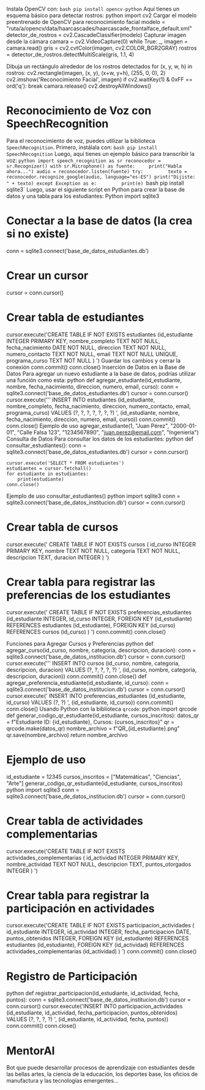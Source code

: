 Instala OpenCV con:
`bash pip install opencv-python`
Aquí tienes un esquema básico para detectar rostros:
python
import cv2
Cargar el modelo preentrenado de OpenCV para reconocimiento facial
modelo = "ruta/a/opencv/data/haarcascades/haarcascade_frontalface_default.xml"
detector_de_rostros = cv2.CascadeClassifier(modelo)
Capturar imagen desde la cámara
camara = cv2.VideoCapture(0)
while True:     _, imagen = camara.read()
    gris = cv2.cvtColor(imagen, cv2.COLOR_BGR2GRAY)
    rostros = detector_de_rostros.detectMultiScale(gris, 1.1, 4)

   Dibuja un rectángulo alrededor de los rostros detectados
    for (x, y, w, h) in rostros:
        cv2.rectangle(imagen, (x, y), (x+w, y+h), (255, 0, 0), 2)
    cv2.imshow('Reconocimiento Facial', imagen)
    if cv2.waitKey(1) & 0xFF == ord('q'):
        break camara.release()
cv2.destroyAllWindows()
# Reconocimiento de Voz con SpeechRecognition
Para el reconocimiento de voz, puedes utilizar la biblioteca `SpeechRecognition`. Primero, instálala con:
`bash pip install SpeechRecognition`
Luego, aquí tienes un ejemplo básico para transcribir la voz:
`python
import speech_recognition as sr reconocedor = sr.Recognizer()
with sr.Microphone() as fuente:     print("Habla ahora...")
    audio = reconocedor.listen(fuente)
    try:         texto = reconocedor.recognize_google(audio, language="es-ES")
        print("Dijiste: " + texto) except Exception as e:         print(e)
`bash pip install sqlite3`
Luego, usar el siguiente script en Python para crear la base de datos y una tabla para los estudiantes:
Python 
import sqlite3
# Conectar a la base de datos (la crea si no existe)
conn = sqlite3.connect('base_de_datos_estudiantes.db')
# Crear un cursor
cursor = conn.cursor()
# Crear tabla de estudiantes
cursor.execute('CREATE TABLE IF NOT EXISTS estudiantes (id_estudiante INTEGER PRIMARY KEY,
    nombre_completo TEXT NOT NULL,
    fecha_nacimiento DATE NOT NULL,
    direccion TEXT NOT NULL,
    numero_contacto TEXT NOT NULL,
    email TEXT NOT NULL UNIQUE,
    programa_curso TEXT NOT NULL
)
')
Guardar los cambios y cerrar la conexión
conn.commit()
conn.close()
Inserción de Datos en la Base de Datos
Para agregar un nuevo estudiante a la base de datos, podrías utilizar una función como esta:
python
def agregar_estudiante(id_estudiante, nombre, fecha_nacimiento, direccion, numero, email, curso):     conn = sqlite3.connect('base_de_datos_estudiantes.db')
    cursor = conn.cursor()
    cursor.execute('''
    INSERT INTO estudiantes (id_estudiante, nombre_completo, fecha_nacimiento, direccion, numero_contacto, email, programa_curso)
    VALUES (?, ?, ?, ?, ?, ?, ?)
    ', (id_estudiante, nombre, fecha_nacimiento, direccion, numero, email, curso))
    conn.commit()
    conn.close()
Ejemplo de uso
agregar_estudiante(1, "Juan Pérez", "2000-01-01", "Calle Falsa 123", "1234567890", "juan.perez@email.com", "Ingeniería")
Consulta de Datos
Para consultar los datos de los estudiantes:
python
def consultar_estudiantes():     conn = sqlite3.connect('base_de_datos_estudiantes.db')
    cursor = conn.cursor()

    cursor.execute('SELECT * FROM estudiantes')
    estudiantes = cursor.fetchall()
    for estudiante in estudiantes:
        print(estudiante)
    conn.close()
Ejemplo de uso
consultar_estudiantes()
python
import sqlite3 
conn = sqlite3.connect('base_de_datos_institucion.db')
cursor = conn.cursor()
# Crear tabla de cursos
cursor.execute('
CREATE TABLE IF NOT EXISTS cursos (
    id_curso INTEGER PRIMARY KEY,
    nombre TEXT NOT NULL,
    categoria TEXT NOT NULL,
    descripcion TEXT,
    duracion INTEGER
)
')
# Crear tabla para registrar las preferencias de los estudiantes
cursor.execute('
CREATE TABLE IF NOT EXISTS preferencias_estudiantes (id_estudiante INTEGER,
    id_curso INTEGER,
    FOREIGN KEY (id_estudiante) REFERENCES estudiantes (id_estudiante),
    FOREIGN KEY (id_curso) REFERENCES cursos (id_curso)
)
')
conn.commit()
conn.close()

Funciones para Agregar Cursos y Preferencias
python
def agregar_curso(id_curso, nombre, categoria, descripcion, duracion):
    conn = sqlite3.connect('base_de_datos_institucion.db')
    cursor = conn.cursor()
        cursor.execute('''
    INSERT INTO cursos (id_curso, nombre, categoria, descripcion, duracion)
    VALUES (?, ?, ?, ?, ?)
   ', (id_curso, nombre, categoria, descripcion, duracion))
    conn.commit()     conn.close()
def agregar_preferencia_estudiante(id_estudiante, id_curso):
    conn = sqlite3.connect('base_de_datos_institucion.db')
    cursor = conn.cursor()
        cursor.execute('
    INSERT INTO preferencias_estudiantes (id_estudiante, id_curso)
    VALUES (?, ?)
   ', (id_estudiante, id_curso))
    conn.commit()
    conn.close()
Usando Python con la biblioteca `qrcode`:
python
import qrcode
def generar_codigo_qr_estudiante(id_estudiante, cursos_inscritos):
    datos_qr = f"Estudiante ID: {id_estudiante}, Cursos: {cursos_inscritos}"
    qr = qrcode.make(datos_qr)
    nombre_archivo = f"QR_{id_estudiante}.png"
    qr.save(nombre_archivo)
    return nombre_archivo
# Ejemplo de uso
id_estudiante = 12345
cursos_inscritos = ["Matemáticas", "Ciencias", "Arte"]
generar_codigo_qr_estudiante(id_estudiante, cursos_inscritos)
python
import sqlite3
conn = sqlite3.connect('base_de_datos_institucion.db')
cursor = conn.cursor()
# Crear tabla de actividades complementarias
cursor.execute('CREATE TABLE IF NOT EXISTS actividades_complementarias (
    id_actividad INTEGER PRIMARY KEY,
    nombre_actividad TEXT NOT NULL,
    descripcion TEXT,
    puntos_otorgados INTEGER
)
')
# Crear tabla para registrar la participación en actividades
cursor.execute('CREATE TABLE IF NOT EXISTS participacion_actividades (
    id_estudiante INTEGER,
    id_actividad INTEGER,
    fecha_participacion DATE,
    puntos_obtenidos INTEGER,
    FOREIGN KEY (id_estudiante) REFERENCES estudiantes (id_estudiante),
    FOREIGN KEY (id_actividad) REFERENCES actividades_complementarias (id_actividad)
)
')
conn.commit()
conn.close()
# Registro de Participación
python
def registrar_participacion(id_estudiante, id_actividad, fecha, puntos):
    conn = sqlite3.connect('base_de_datos_institucion.db')
    cursor = conn.cursor()
        cursor.execute('INSERT INTO participacion_actividades (id_estudiante, id_actividad, fecha_participacion, puntos_obtenidos)
    VALUES (?, ?, ?, ?)
   ', (id_estudiante, id_actividad, fecha, puntos))
    conn.commit()
    conn.close()

# MentorAI
Bot que puede desarrollar procesos de aprendizaje con estudiantes desde las bellas artes, la ciencia de la educación, los deportes base, los oficios de manufactura y las tecnologías emergentes...
